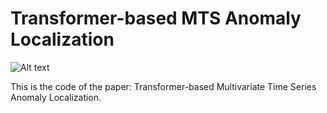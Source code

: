 # Transformer-based MTS Anomaly Localization

![Alt text](UnravelingAnomalousData.gif)


This is the code of the paper: Transformer-based Multivariate Time Series
Anomaly Localization.
